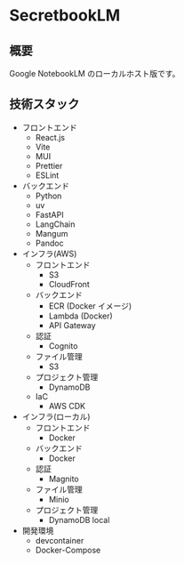 # SecretbookLM

## 概要

Google NotebookLM のローカルホスト版です。

## 技術スタック

- フロントエンド
  - React.js
  - Vite
  - MUI
  - Prettier
  - ESLint
- バックエンド
  - Python
  - uv
  - FastAPI
  - LangChain
  - Mangum
  - Pandoc
- インフラ(AWS)
  - フロントエンド
    - S3
    - CloudFront
  - バックエンド
    - ECR (Docker イメージ)
    - Lambda (Docker)
    - API Gateway
  - 認証
    - Cognito
  - ファイル管理
    - S3
  - プロジェクト管理
    - DynamoDB
  - IaC
    - AWS CDK
- インフラ(ローカル)
  - フロントエンド
    - Docker
  - バックエンド
    - Docker
  - 認証
    - Magnito
  - ファイル管理
    - Minio
  - プロジェクト管理
    - DynamoDB local
- 開発環境
  - devcontainer
  - Docker-Compose
